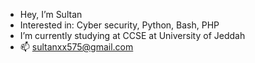 - Hey, I’m Sultan
- Interested in: Cyber security, Python, Bash, PHP
- I’m currently studying at CCSE at University of Jeddah
- 📫 sultanxx575@gmail.com

